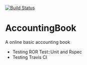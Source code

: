 [![Build Status](https://travis-ci.org/aaaa1379/AccountingBook.svg?branch=master)](https://travis-ci.org/aaaa1379/AccountingBook)

# AccountingBook
A online basic accounting book

- Testing ROR Test::Unit and Rspec
- Testing Travis CI
